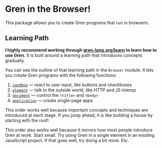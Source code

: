 # Gren in the Browser!

This package allows you to create Gren programs that run in browsers.

## Learning Path

**I highly recommend working through [gren-lang.org/learn][guide] to learn how to use Gren.** It is built around a learning path that introduces concepts gradually.

[guide]: https://gren-lang.org/learn

You can see the outline of that learning path in the `Browser` module. It lets you create Gren programs with the following functions:

1. [`sandbox`](https://packages.gren-lang.org/package/gren-lang/browser/latest/module/Browser#sandbox) &mdash; react to user input, like buttons and checkboxes
2. [`element`](https://packages.gren-lang.org/package/gren-lang/browser/latest/module/Browser#element) &mdash; talk to the outside world, like HTTP and JS interop
3. [`document`](https://packages.gren-lang.org/package/gren-lang/browser/latest/module/Browser#document) &mdash; control the `<title>` and `<body>`
4. [`application`](https://packages.gren-lang.org/package/gren-lang/browser/latest/module/Browser#application) &mdash; create single-page apps

This order works well because important concepts and techniques are introduced at each stage. If you jump ahead, it is like building a house by starting with the roof!

This order also works well because it mirrors how most people introduce Gren at work. Start small. Try using Gren in a single element in an existing JavaScript project. If that goes well, try doing a bit more. Etc.
